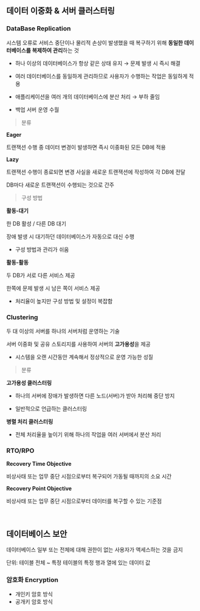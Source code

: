 ## 데이터 이중화 & 서버 클러스터링

### DataBase Replication

시스템 오류로 서비스 중단이나 물리적 손상이 발생했을 때 복구하기 위해 **동일한 데이터베이스를 복제하여 관리**하는 것

- 하나 이상의 데이터베이스가 항상 같은 상태 유지 → 문제 발생 시 즉시 해결

- 여러 데이터베이스를 동일하게 관리하므로 사용자가 수행하는 작업은 동일하게 적용

- 애플리케이션을 여러 개의 데이터베이스에 분산 처리 → 부하 줄임

- 백업 서버 운영 수월


> 분류

**Eager**

트랜잭션 수행 중 데이터 변경이 발생하면 즉시 이중화된 모든 DB에 적용

**Lazy**

트랜잭션 수행이 종료되면 변경 사실을 새로운 트랜잭션에 작성하여 각 DB에 전달

DB마다 새로운 트랜잭션이 수행되는 것으로 간주

> 구성 방법

**활동-대기**

한 DB 활성 / 다른 DB 대기

장애 발생 시 대기하던 데이터베이스가 자동으로 대신 수행

- 구성 방법과 관리가 쉬움

**활동-활동**

두 DB가 서로 다른 서비스 제공

한쪽에 문제 발생 시 남은 쪽이 서비스 제공

- 처리율이 높지만 구성 방법 및 설정이 복잡함


### Clustering

두 대 이상의 서버를 하나의 서버처럼 운영하는 기술

서버 이중화 및 공유 스토리지를 사용하여 서버의 **고가용성**을 제공

- 시스템을 오랜 시간동안 계속해서 정상적으로 운영 가능한 성질

> 분류

**고가용성 클러스터링**

- 하나의 서버에 장애가 발생하면 다른 노드(서버)가 받아 처리해 중단 방지

- 일반적으로 언급하는 클러스터링

**병렬 처리 클러스터링**

- 전체 처리율을 높이기 위해 하나의 작업을 여러 서버에서 분산 처리

### RTO/RPO

**Recovery Time Objective**

비상사태 또는 업무 중단 시점으로부터 복구되어 가동될 때까지의 소요 시간

**Recovery Point Objective**

비상사태 또는 업무 중단 시점으로부터 데이터를 복구할 수 있는 기준점

<br/>

## 데이터베이스 보안

데이터베이스 일부 또는 전체에 대해 권한이 없는 사용자가 액세스하는 것을 금지

단위: 테이블 전체 ~ 특정 테이블의 특정 행과 열에 있는 데이터 값

### 암호화 Encryption

- 개인키 암호 방식
- 공개키 암호 방식

